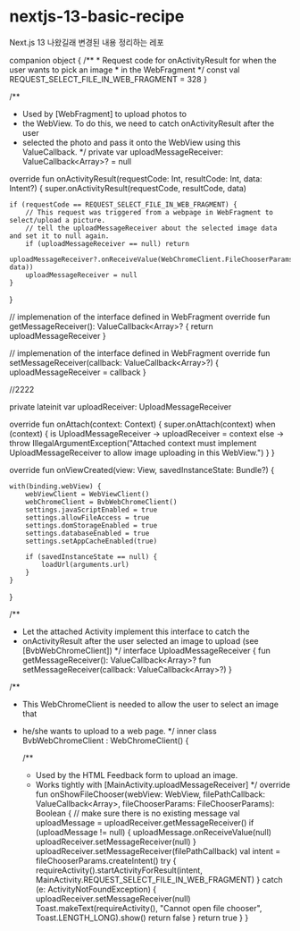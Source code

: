 # nextjs-13-basic-recipe
Next.js 13 나왔길래 변경된 내용 정리하는 레포


companion object {
    /**
     * Request code for onActivityResult for when the user wants to pick an image
     * in the WebFragment
     */
    const val REQUEST_SELECT_FILE_IN_WEB_FRAGMENT = 328
}

/**
 * Used by [WebFragment] to upload photos to
 * the WebView. To do this, we need to catch onActivityResult after the user
 * selected the photo and pass it onto the WebView using this ValueCallback.
 */
private var uploadMessageReceiver: ValueCallback<Array<Uri>>? = null

override fun onActivityResult(requestCode: Int, resultCode: Int, data: Intent?) {
    super.onActivityResult(requestCode, resultCode, data)

    if (requestCode == REQUEST_SELECT_FILE_IN_WEB_FRAGMENT) {
        // This request was triggered from a webpage in WebFragment to select/upload a picture.
        // tell the uploadMessageReceiver about the selected image data and set it to null again.
        if (uploadMessageReceiver == null) return
        uploadMessageReceiver?.onReceiveValue(WebChromeClient.FileChooserParams.parseResult(resultCode, data))
        uploadMessageReceiver = null
    }
}

// implemenation of the interface defined in WebFragment
override fun getMessageReceiver(): ValueCallback<Array<Uri>>? {
    return uploadMessageReceiver
}

// implemenation of the interface defined in WebFragment
override fun setMessageReceiver(callback: ValueCallback<Array<Uri>>?) {
    uploadMessageReceiver = callback
}

//2222



private lateinit var uploadReceiver: UploadMessageReceiver

override fun onAttach(context: Context) {
    super.onAttach(context)
    when (context) {
        is UploadMessageReceiver -> uploadReceiver = context
        else -> throw IllegalArgumentException("Attached context must implement UploadMessageReceiver to allow image uploading in this WebView.")
    }
}

override fun onViewCreated(view: View, savedInstanceState: Bundle?) {


    with(binding.webView) {
        webViewClient = WebViewClient()
        webChromeClient = BvbWebChromeClient()
        settings.javaScriptEnabled = true
        settings.allowFileAccess = true
        settings.domStorageEnabled = true
        settings.databaseEnabled = true
        settings.setAppCacheEnabled(true)

        if (savedInstanceState == null) {
            loadUrl(arguments.url)
        }
    }
}


/**
 * Let the attached Activity implement this interface to catch the
 * onActivityResult after the user selected an image to upload (see [BvbWebChromeClient])
 */
interface UploadMessageReceiver {
    fun getMessageReceiver(): ValueCallback<Array<Uri>>?
    fun setMessageReceiver(callback: ValueCallback<Array<Uri>>?)
}

/**
 * This WebChromeClient is needed to allow the user to select an image that
 * he/she wants to upload to a web page.
 */
inner class BvbWebChromeClient : WebChromeClient() {

    /**
     * Used by the HTML Feedback form to upload an image.
     * Works tightly with [MainActivity.uploadMessageReceiver]
     */
    override fun onShowFileChooser(webView: WebView, filePathCallback: ValueCallback<Array<Uri>>, fileChooserParams: FileChooserParams): Boolean {
        // make sure there is no existing message
        val uploadMessage = uploadReceiver.getMessageReceiver()
        if (uploadMessage != null) {
            uploadMessage.onReceiveValue(null)
            uploadReceiver.setMessageReceiver(null)
        }
        uploadReceiver.setMessageReceiver(filePathCallback)
        val intent = fileChooserParams.createIntent()
        try {
            requireActivity().startActivityForResult(intent, MainActivity.REQUEST_SELECT_FILE_IN_WEB_FRAGMENT)
        } catch (e: ActivityNotFoundException) {
            uploadReceiver.setMessageReceiver(null)
            Toast.makeText(requireActivity(), "Cannot open file chooser", Toast.LENGTH_LONG).show()
            return false
        }
        return true
    }
}
